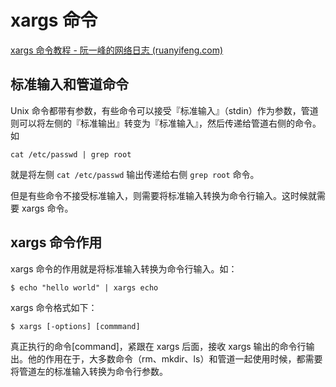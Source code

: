 # xargs 命令

[xargs 命令教程 - 阮一峰的网络日志 (ruanyifeng.com)](https://www.ruanyifeng.com/blog/2019/08/xargs-tutorial.html)

## 标准输入和管道命令

Unix 命令都带有参数，有些命令可以接受『标准输入』（stdin）作为参数，管道则可以将左侧的『标准输出』转变为『标准输入』，然后传递给管道右侧的命令。如

```
cat /etc/passwd | grep root
```

就是将左侧 `cat /etc/passwd` 输出传递给右侧 `grep root` 命令。

但是有些命令不接受标准输入，则需要将标准输入转换为命令行输入。这时候就需要 xargs 命令。

## xargs 命令作用

xargs 命令的作用就是将标准输入转换为命令行输入。如：

```shell
$ echo "hello world" | xargs echo
```

xargs 命令格式如下：

```shell
$ xargs [-options] [commmand]
```

真正执行的命令[command]，紧跟在 xargs 后面，接收 xargs 输出的命令行输出。他的作用在于，大多数命令（rm、mkdir、ls）和管道一起使用时候，都需要将管道左的标准输入转换为命令行参数。





